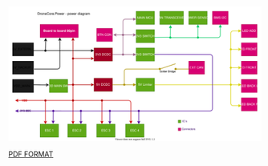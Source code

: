 ![power_board___power_supply_diagram.svg](uploads/7cf39e0d48aca56c96958677e6d0ee24/power_board___power_supply_diagram.svg)

[PDF FORMAT](uploads/23d0a32379565b3d83f601bda00c35d8/power_board___power_supply_diagram.pdf)